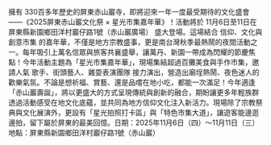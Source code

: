 擁有 330百多年歷史的屏東赤山巖寺，即將迎來一年一度最受期待的文化盛會——《2025屏東赤山巖文化祭 × 星光市集嘉年華》！活動將於 11月6日至11日在屏東縣新園鄉田洋村巖仔路1號（赤山巖廣場） 盛大登場。這場結合 信仰、文化與創意市集 的嘉年華，不僅是地方宗教盛事，更是南台灣秋季最熱鬧的夜間活動之一。每年吸引上萬名信眾與旅客共襄盛舉，讓萬丹、新園一帶成為閃耀的節慶焦點！今年活動主題為「星光市集嘉年華」，現場集結超過百攤美食與手作市集，邀請人氣 歌手、街頭藝人、雜耍表演團隊 接力演出，營造出廟埕熱鬧、夜色迷人的歡樂氣氛。不論是想祈福、賞藝、還是品嚐在地小吃，都能一次滿足！今年適逢「赤山巖壽誕」，將以更盛大的方式呈現傳統與創新的融合，期盼讓更多年輕族群透過活動感受在地文化底蘊，並共同為地方信仰文化注入新活力。現場除了宗教祭典與文化展演外，更設有「星光拍照打卡區」與「特色市集大道」，讓遊客能邊逛邊拍，留下屬於屏東的最美回憶。日期：2025年11月6日（四）～11月11日（三）
地點：屏東縣新園鄉田洋村巖仔路1號（赤山巖）